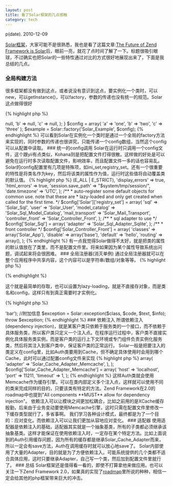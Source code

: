 ```yaml
---
layout: post
title: 看了Solar框架的几点感触
category: tech
---
```


p(date). 2010-12-09

<a href="http://solarphp.com/">Solar框架</a>，大家可能不是很熟悉，我也是看了这篇文章:<a href="http://paul-m-jones.com/archives/1113">The Future of Zend Framework is Solar</a>后，眼前一亮，就花了点时间了解了一下。标题很吸引眼球，不过确实也把Solar的一些特性通过对比的方式很好地展现出来了，下面是我总结的几点。

### 全局构建方法

很多框架都没有做到这点，或者说没有意识到这点，要实例化一个类时，可以new，可以getInstance()，可以factory，参数的传递也没有统一的规范。Solar这点做得很好

{% highlight php %}
<?php
class Solar_Example extends Solar_Base {
    // note that the config property is named for the class
    // with an underscore prefix.  this lets us collect the
    // parent config defaults as well.
    protected $_Solar_Example = array(
        'a' => null,
        'b' => null,
        'c' => null,
    );
}

$config = array(
    'a' => 'one',
    'b' => 'two',
    'c' => 'three'
);

$example = Solar::factory('Solar_Example', $config);
{% endhighlight %}

可以看到Solar在实例化一个类时是通过一个全局的factory方法来实现的，同时参数的传递也很讲究，只能传递一个config数组，当然这个config可以从配置中读取。

### 统一的config调用

Solar在运行时只调用一个config文件，这个跟yii有点类似，Kohana则是把配置文件打得很散。这样做的好处是可以避免在运行时多次读取配置文件，影响效率，而且配置文件一多的话也容易乱。

Solar的config配置里有几项是特殊项，如ini_set,registry_set。还有一个很重要的特性是将类名作为key，然后将该类的属性作为值，运行时这些值将自动覆盖类的默认值。

{% highlight php %}
<?php
/**
 * ini_set values
 */
$config['Solar']['ini_set'] = array(
    'error_reporting'   => (E_ALL | E_STRICT),
    'display_errors'    => true,
    'html_errors'       => true,
    'session.save_path' => "$system/tmp/session/",
    'date.timezone'     => 'UTC',
);

/**
 * auto-register some default objects for common use. note that these are 
 * lazy-loaded and only get created when called for the first time.
 */
$config['Solar']['registry_set'] = array(
    'sql'              => 'Solar_Sql',
    'user'             => 'Solar_User',
    'model_catalog'    => 'Solar_Sql_Model_Catalog',
    'mail_transport'   => 'Solar_Mail_Transport',
    'controller_front' => 'Solar_Controller_Front',
);

/**
 * sql adapter to use
 */
$config['Solar_Sql'] = array(
    'adapter' => 'Solar_Sql_Adapter_Sqlite',
);

/**
 * front controller
 */
$config['Solar_Controller_Front'] = array(
    'classes' => array('Solar_App'),
    'disable'  => array('base'),
    'default' => 'hello',
    'routing' => array(),
);

{% endhighlight %}

有一点我觉得Solar做得不太好，就是把类的属性的默认值放在了类里，而不是配置文件里。将来如果因为某个属性导致系统出问题，调试起来将会很困难。

### 全局注册器(消灭单例)

通过全局注册器就可以在整个应用程序中共享内容，这个内容可以是字符串/数组/对象等等。

{% highlight php %}
<?php
// script 1
$obj = Solar::factory('Solar_Example');
Solar_Registry::set('example', $obj);

// script 2
$obj = Solar_Registry::get('example');
?>
{% endhighlight %}

这个就是最简单的存取，也可以设置为lazy-loading，就是不直接存对象，而是类名和config，这样只有到真正需要时才实例化。

{% highlight php %}
<?php
$config = array(...);
Solar_Registry::set('example', 'Solar_Example', $config);
{% endhighlight %}

通过这种方法，其实就实现了单例。现在很多框架都在大力打压单例，Zend Framework更是在2.0的roadmap里提出要尽可能地消灭单例，不在类的内部实现单例方法，因为这样的话子类就很难扩展，尤其是在单例里又加入了一些特有的逻辑。

### 异常机制

Solar的异常机制也有自己的特点，做得很细致。自带了16个常用异常，如DirNotFound/FileNotReadable等等，不过感觉这块有点过设计了。

{% highlight php %}
<?php
$class = 'My_Example_Class'; //出错的类名
$code = 'ERR_SOMETHING_WRONG'; //Exception类
$text = 'Something is wrong.'; //出错信息
$info = array('foo' => 'bar'); //附加信息
$exception = Solar::exception($class, $code, $text, $info);
throw $exception;
{% endhighlight %}

### 依赖注入

所谓依赖注入(dependency injection)，就是某客户类只依赖于服务类的一个接口，而不依赖于具体服务类，所以客户类只定义一个注入点。在程序运行过程中，客户类不直接实例化具体服务类实例，而是客户类的运行上下文环境或专门组件负责实例化服务类，然后将其注入到客户类中，保证客户类的正常运行。

Solar一般是把要注入的类定义在config里，比如Auth类要用到Cache，但不确定具体使用时会用到哪个Cache，此时可以通过配置config文件来实现

{% highlight php %}
<?php
$config['Solar_Auth_Adapter'] = array(
	'cache' => array(
		'adapter' => 'Solar_Cache_Adapter_Memcache',
	),
);

$config['Solar_Cache_Adapter_Memcache'] = array(
        'host' => 'localhost',
        'port' => 11211,
        'timeout' => 1,
);
{% endhighlight %}

这样Auth类就会使用Memcache作为缓存引擎。可以在类内部定义多个注入点，这样就可以使用不同的类来完成同样的目的，只要该类有特定的方法。Zend Framework在2.0的roadmap中也提到"All components **MUST** allow for dependency injection"。

依赖注入可以让模块之间更加松耦合，比如之前用的是XCache缓存殷勤，后来由于业务变动要使用Memcache引擎，这时只需在配置文件里修改一下缓存类型就行了，多省事啊。

我们学习各种设计模式，最终都是为了一个目的：应对变化。而依赖注入可以让我们更加从容地应对变化。

### 适配器

使用适配器是依赖注入的基础，适配器其实就是一个抽象基类，所有的子类都必须继承该抽象基类。这样才能保证在使用依赖注入时，一定存在某个特定方法。比如上面说到的Auth引用缓存问题，因为所有的缓存都是继承Solar_Cache_Adapter而来，所以一定会有save方法，Auth在调用缓存时就可以放心地save了。

Solar内部使用了大量的Adapter，目的就是为了方便依赖注入。可能系统提供的几个类都不适合具体应用，这时只要继承Adapter，自己写一个类，然后加到配置文件里就行了。

### 总结

Solar框架还是值得看一看的，即使不打算拿他来做应用。也可以关注一下Zend Framework 2.0，如果真的实现了<a href="http://framework.zend.com/wiki/display/ZFDEV2/Zend+Framework+2.0+Requirements">roadmap</a>里所说的种种，相信一定会给其他的php框架带来巨大的冲击。

